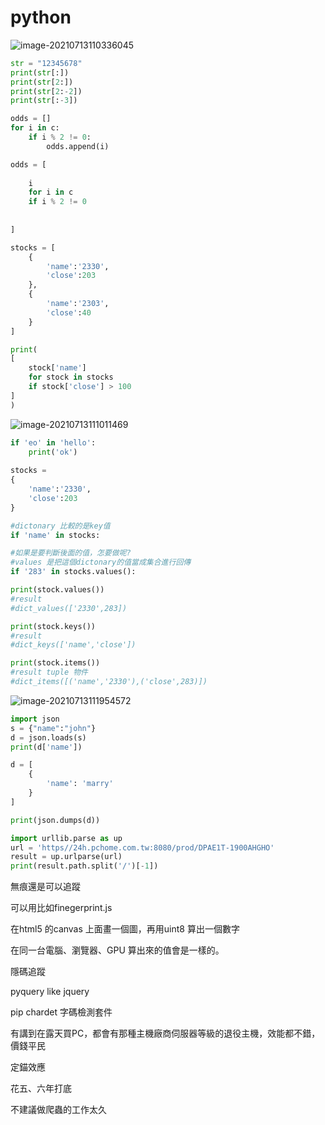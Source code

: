 # python



![image-20210713110336045](D:\kite\python爬蟲.assets\image-20210713110336045.png)



```python
str = "12345678"
print(str[:])
print(str[2:])
print(str[2:-2])
print(str[:-3])

```







```python
odds = []
for i in c:
	if i % 2 != 0:
		odds.append(i)
```







```python
odds = [
    
    i
    for i in c 
    if i % 2 != 0
    
    
]
```





```python
stocks = [
    {
        'name':'2330',
        'close':203
    },
    {
        'name':'2303',
        'close':40
    }    
]

print(
[
    stock['name']
    for stock in stocks
    if stock['close'] > 100 
]
)


```

![image-20210713111011469](D:\kite\python爬蟲.assets\image-20210713111011469.png)

```python
if 'eo' in 'hello':
    print('ok')
    
stocks = 
{
	'name':'2330',
	'close':203
}

#dictonary 比較的是key值
if 'name' in stocks:

#如果是要判斷後面的值，怎要做呢?
#values 是把這個dictonary的值當成集合進行回傳
if '283' in stocks.values():

print(stock.values())
#result 
#dict_values(['2330',283])

print(stock.keys())
#result
#dict_keys(['name','close'])

print(stock.items())
#result tuple 物件
#dict_items([('name','2330'),('close',283)])


```

![image-20210713111954572](D:\kite\python爬蟲.assets\image-20210713111954572.png)

```python
import json
s = {"name":"john"}
d = json.loads(s)
print(d['name'])

d = [
    {
        'name': 'marry'
    }
]

print(json.dumps(d))


```





```python
import urllib.parse as up 
url = 'https//24h.pchome.com.tw:8080/prod/DPAE1T-1900AHGHO'
result = up.urlparse(url)
print(result.path.split('/')[-1])
```





無痕還是可以追蹤

可以用比如finegerprint.js

在html5 的canvas 上面畫一個圖，再用uint8 算出一個數字

在同一台電腦、瀏覽器、GPU 算出來的值會是一樣的。



隱碼追蹤



pyquery like jquery 

pip chardet 字碼檢測套件



有講到在露天買PC，都會有那種主機廠商伺服器等級的退役主機，效能都不錯，價錢平民

定錨效應

花五、六年打底



不建議做爬蟲的工作太久

